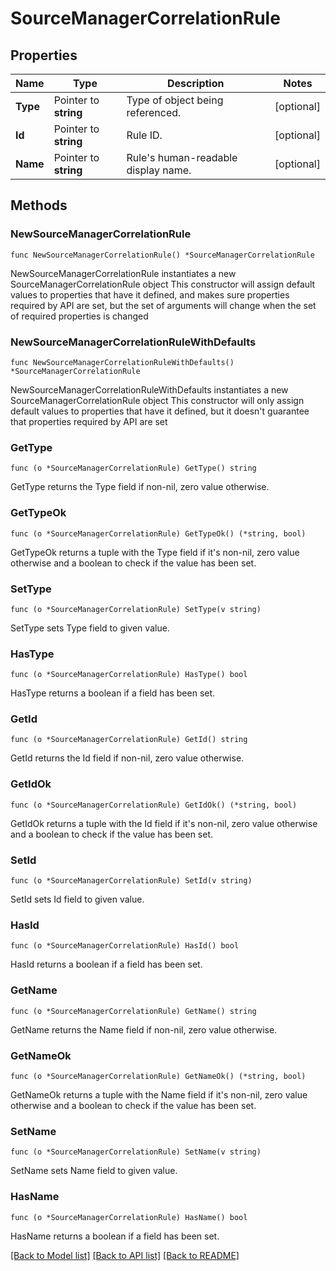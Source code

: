 # SourceManagerCorrelationRule

## Properties

Name | Type | Description | Notes
------------ | ------------- | ------------- | -------------
**Type** | Pointer to **string** | Type of object being referenced. | [optional] 
**Id** | Pointer to **string** | Rule ID. | [optional] 
**Name** | Pointer to **string** | Rule&#39;s human-readable display name. | [optional] 

## Methods

### NewSourceManagerCorrelationRule

`func NewSourceManagerCorrelationRule() *SourceManagerCorrelationRule`

NewSourceManagerCorrelationRule instantiates a new SourceManagerCorrelationRule object
This constructor will assign default values to properties that have it defined,
and makes sure properties required by API are set, but the set of arguments
will change when the set of required properties is changed

### NewSourceManagerCorrelationRuleWithDefaults

`func NewSourceManagerCorrelationRuleWithDefaults() *SourceManagerCorrelationRule`

NewSourceManagerCorrelationRuleWithDefaults instantiates a new SourceManagerCorrelationRule object
This constructor will only assign default values to properties that have it defined,
but it doesn't guarantee that properties required by API are set

### GetType

`func (o *SourceManagerCorrelationRule) GetType() string`

GetType returns the Type field if non-nil, zero value otherwise.

### GetTypeOk

`func (o *SourceManagerCorrelationRule) GetTypeOk() (*string, bool)`

GetTypeOk returns a tuple with the Type field if it's non-nil, zero value otherwise
and a boolean to check if the value has been set.

### SetType

`func (o *SourceManagerCorrelationRule) SetType(v string)`

SetType sets Type field to given value.

### HasType

`func (o *SourceManagerCorrelationRule) HasType() bool`

HasType returns a boolean if a field has been set.

### GetId

`func (o *SourceManagerCorrelationRule) GetId() string`

GetId returns the Id field if non-nil, zero value otherwise.

### GetIdOk

`func (o *SourceManagerCorrelationRule) GetIdOk() (*string, bool)`

GetIdOk returns a tuple with the Id field if it's non-nil, zero value otherwise
and a boolean to check if the value has been set.

### SetId

`func (o *SourceManagerCorrelationRule) SetId(v string)`

SetId sets Id field to given value.

### HasId

`func (o *SourceManagerCorrelationRule) HasId() bool`

HasId returns a boolean if a field has been set.

### GetName

`func (o *SourceManagerCorrelationRule) GetName() string`

GetName returns the Name field if non-nil, zero value otherwise.

### GetNameOk

`func (o *SourceManagerCorrelationRule) GetNameOk() (*string, bool)`

GetNameOk returns a tuple with the Name field if it's non-nil, zero value otherwise
and a boolean to check if the value has been set.

### SetName

`func (o *SourceManagerCorrelationRule) SetName(v string)`

SetName sets Name field to given value.

### HasName

`func (o *SourceManagerCorrelationRule) HasName() bool`

HasName returns a boolean if a field has been set.


[[Back to Model list]](../README.md#documentation-for-models) [[Back to API list]](../README.md#documentation-for-api-endpoints) [[Back to README]](../README.md)



